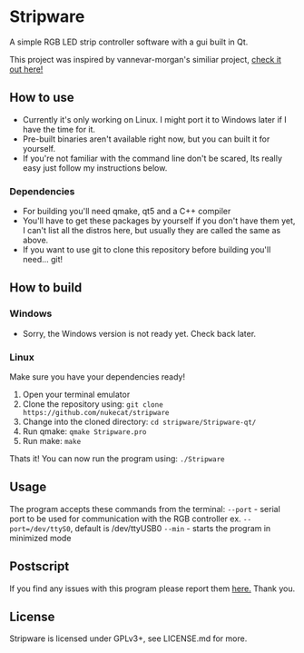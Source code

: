 # Stripware
A simple RGB LED strip controller software with a gui built in Qt.

This project was inspired by vannevar-morgan's similiar project, [check it out here!](https://github.com/vannevar-morgan/Qt-RGB-LED)

## How to use
* Currently it's only working on Linux. I might port it to Windows later if I have the time for it.
* Pre-built binaries aren't available right now, but you can built it for yourself.
* If you're not familiar with the command line don't be scared, Its really easy just follow my instructions below.

### Dependencies
* For building you'll need qmake, qt5 and a C++ compiler
* You'll have to get these packages by yourself if you don't have them yet, I can't list all the distros here, but usually they are called the same as above.
* If you want to use git to clone this repository before building you'll need... git!

## How to build

### Windows
* Sorry, the Windows version is not ready yet. Check back later.

### Linux
Make sure you have your dependencies ready!
1. Open your terminal emulator
2. Clone the repository using: `git clone https://github.com/nukecat/stripware`
3. Change into the cloned directory: `cd stripware/Stripware-qt/`
4. Run qmake: `qmake Stripware.pro`
5. Run make: `make`

Thats it! You can now run the program using: `./Stripware`

## Usage
The program accepts these commands from the terminal:
`--port` - serial port to be used for communication with the RGB controller ex. `--port=/dev/ttyS0`, default is /dev/ttyUSB0
`--min` - starts the program in minimized mode

## Postscript
If you find any issues with this program please report them [here.](https://github.com/nukecat/stripware/issues/new)
Thank you.

## License
Stripware is licensed under GPLv3+, see LICENSE.md for more.
